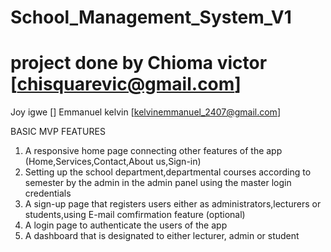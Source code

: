 # School_Management_System_V1
# project done by Chioma victor [chisquarevic@gmail.com]
Joy igwe []
Emmanuel kelvin [kelvinemmanuel_2407@gmail.com]

BASIC MVP FEATURES
1. A responsive home page connecting other features of the app (Home,Services,Contact,About us,Sign-in)
2. Setting up the school department,departmental courses according to semester by the admin in the admin panel using the master login credentials
3. A sign-up page that registers users either as administrators,lecturers or students,using E-mail comfirmation feature (optional)
4. A login page to authenticate the users of the app
5. A dashboard that is designated to either lecturer, admin or student

